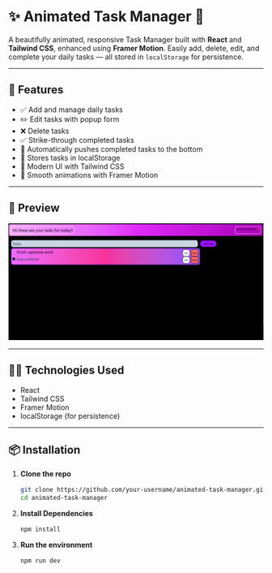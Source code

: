 # ✨ Animated Task Manager 📝

A beautifully animated, responsive Task Manager built with **React** and **Tailwind CSS**, enhanced using **Framer Motion**. Easily add, delete, edit, and complete your daily tasks — all stored in `localStorage` for persistence.

---

## 🚀 Features

- ✅ Add and manage daily tasks
- ✏️ Edit tasks with popup form
- ❌ Delete tasks
- ✅ Strike-through completed tasks
- 🔁 Automatically pushes completed tasks to the bottom
- 💾 Stores tasks in localStorage
- 🎨 Modern UI with Tailwind CSS
- 🎥 Smooth animations with Framer Motion

---

## 📸 Preview

![App Preview](src\constants\screenshot.png) <!-- Add your screenshot here -->

---

## 🧑‍💻 Technologies Used

- React
- Tailwind CSS
- Framer Motion
- localStorage (for persistence)

---

## 📦 Installation

1. **Clone the repo**
   ```bash
   git clone https://github.com/your-username/animated-task-manager.git
   cd animated-task-manager
2. **Install Dependencies**
   ```bash
   npm install
3. **Run the environment**
   ```bash
   npm run dev
